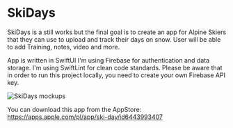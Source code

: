 # SkiDays

SkiDays is a still works but the final goal is to create an app for Alpine Skiers that they can use to upload and track their days on snow.
User will be able to add Training, notes, video and more. 

App is written in SwiftUI
I'm using Firebase for authentication and data storage.
I'm using SwiftLint for clean code standards.
Please be aware that in order to run this project locally, you need to create your own Firebase API key.


![SkiDays mockups](https://user-images.githubusercontent.com/86044526/210135218-85cd77ca-f305-4b94-a74b-1f17cd037ee6.png)

You can download this app from the AppStore: https://apps.apple.com/pl/app/ski-day/id6443993407

